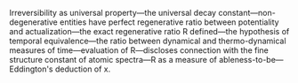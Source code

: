 Irreversibility as universal property—the universal decay constant—non-degenerative entities have perfect regenerative ratio between potentiality and actualization—the exact regenerative ratio R defined—the hypothesis of temporal equivalence—the ratio between dynamical and thermo-dynamical measures of time—evaluation of R—discloses connection with the fine structure constant of atomic spectra—R as a measure of ableness-to-be—Eddington's deduction of x.